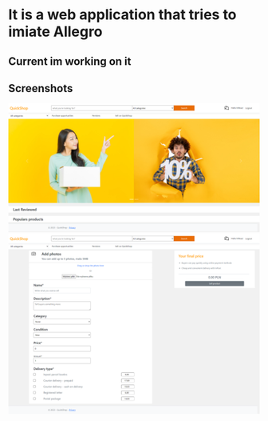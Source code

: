 # It is a web application that tries to imiate Allegro

## Current im working on it

## Screenshots
![Home](Screenshots/Home.png)
![SellProduct](Screenshots/SellProduct.png)

